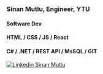 ### Sinan Mutlu, Engineer, YTU
#### Software Dev
#### HTML / CSS / JS / React
#### C# / .NET / REST API / MsSQL / GIT
[![Linkedin](https://i.stack.imgur.com/gVE0j.png) Sinan Mutlu](https://www.linkedin.com/in/sinan-mutlu/)
